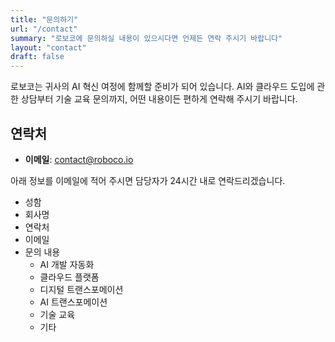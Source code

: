 ```yaml
---
title: "문의하기"
url: "/contact"
summary: "로보코에 문의하실 내용이 있으시다면 언제든 연락 주시기 바랍니다"
layout: "contact"
draft: false
---
```


로보코는 귀사의 AI 혁신 여정에 함께할 준비가 되어 있습니다. 
AI와 클라우드 도입에 관한 상담부터 기술 교육 문의까지, 어떤 내용이든 편하게 연락해 주시기 바랍니다.

## 연락처

- **이메일**: contact@roboco.io

아래 정보를 이메일에 적어 주시면 담당자가 24시간 내로 연락드리겠습니다.

- 성함
- 회사명
- 연락처
- 이메일
- 문의 내용
  - AI 개발 자동화
  - 클라우드 플랫폼
  - 디지털 트랜스포메이션
  - AI 트랜스포메이션
  - 기술 교육
  - 기타



